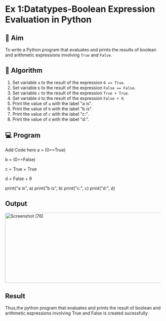 
# Ex 1:Datatypes-Boolean Expression Evaluation in Python

## 🎯 Aim
To write a Python program that evaluates and prints the results of boolean and arithmetic expressions involving `True` and `False`.

## 🧠 Algorithm
1. Set variable `a` to the result of the expression `0 == True`.
2. Set variable `b` to the result of the expression `False == False`.
3. Set variable `c` to the result of the expression `True + True`.
4. Set variable `d` to the result of the expression `False + 9`.
5. Print the value of `a` with the label "a is".
6. Print the value of `b` with the label "b is".
7. Print the value of `c` with the label "c:".
8. Print the value of `d` with the label "d:".

## 💻 Program
Add Code here
a = (0==True)

b = (0==False)

c = True + True

d = False + 9
 
print("a is", a)
print("b is", b)
print("c:", c)
print("d:", d)

## Output

<img width="743" height="227" alt="Screenshot (76)" src="https://github.com/user-attachments/assets/94f59bd1-242d-450b-9b24-901d09c835d5" />




## Result
Thus,the python program that evaluates and prints the result of boolean and arithmetic expressions involving True and False is created sucessfully.
